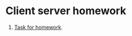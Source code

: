 # Client server homework

1. [Task for homework](https://docs.google.com/document/d/1VB658jV_tZu_-4jFx3oRVnjn16Hx9TlY199ST4BwUYE/edit?usp=sharing).
